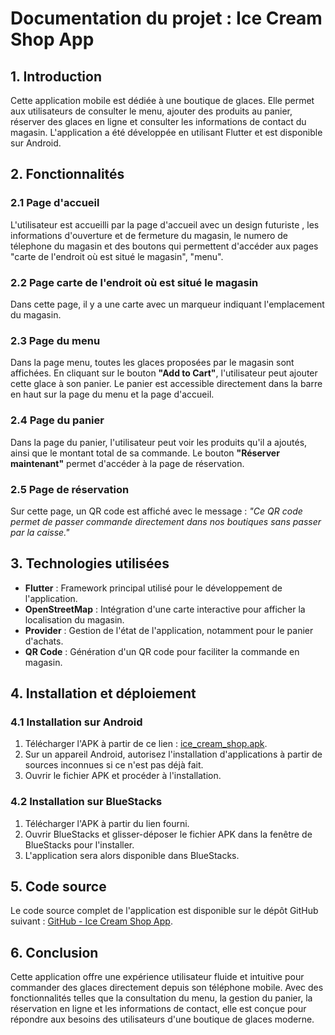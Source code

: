# Documentation du projet : **Ice Cream Shop App**

## 1. **Introduction**

Cette application mobile est dédiée à une boutique de glaces. Elle permet aux utilisateurs de consulter le menu, ajouter des produits au panier, réserver des glaces en ligne et consulter les informations de contact du magasin. L'application a été développée en utilisant Flutter et est disponible sur Android.

## 2. **Fonctionnalités**

### 2.1 **Page d'accueil**

L'utilisateur est accueilli par la page d'accueil avec un design futuriste , les informations d'ouverture et de fermeture du magasin, le numero de télephone du magasin et des boutons qui permettent d'accéder aux pages "carte de l'endroit où est situé le magasin", "menu".

### 2.2 **Page carte de l'endroit où est situé le magasin**

Dans cette page, il y a une carte avec un marqueur indiquant l'emplacement du magasin.

### 2.3 **Page du menu**

Dans la page menu, toutes les glaces proposées par le magasin sont affichées. En cliquant sur le bouton **"Add to Cart"**, l'utilisateur peut ajouter cette glace à son panier. Le panier est accessible directement dans la barre en haut sur la page du menu et la page d'accueil.

### 2.4 **Page du panier**

Dans la page du panier, l'utilisateur peut voir les produits qu'il a ajoutés, ainsi que le montant total de sa commande. Le bouton **"Réserver maintenant"** permet d'accéder à la page de réservation.

### 2.5 **Page de réservation**

Sur cette page, un QR code est affiché avec le message : *"Ce QR code permet de passer commande directement dans nos boutiques sans passer par la caisse."*

## 3. **Technologies utilisées**

- **Flutter** : Framework principal utilisé pour le développement de l'application.
- **OpenStreetMap** : Intégration d'une carte interactive pour afficher la localisation du magasin.
- **Provider** : Gestion de l'état de l'application, notamment pour le panier d'achats.
- **QR Code** : Génération d'un QR code pour faciliter la commande en magasin.

## 4. **Installation et déploiement**

### 4.1 **Installation sur Android**

1. Télécharger l'APK à partir de ce lien : [ice_cream_shop.apk](https://github.com/Jdavidson974/ice_cream_shop/raw/refs/heads/main/ice_scream_shop.apk).
2. Sur un appareil Android, autorisez l'installation d'applications à partir de sources inconnues si ce n'est pas déjà fait.
3. Ouvrir le fichier APK et procéder à l'installation.

### 4.2 **Installation sur BlueStacks**

1. Télécharger l'APK à partir du lien fourni.
2. Ouvrir BlueStacks et glisser-déposer le fichier APK dans la fenêtre de BlueStacks pour l'installer.
3. L'application sera alors disponible dans BlueStacks.

## 5. **Code source**

Le code source complet de l'application est disponible sur le dépôt GitHub suivant : [GitHub - Ice Cream Shop App](https://github.com/Jdavidson974/ice_cream_shop).

## 6. **Conclusion**

Cette application offre une expérience utilisateur fluide et intuitive pour commander des glaces directement depuis son téléphone mobile. Avec des fonctionnalités telles que la consultation du menu, la gestion du panier, la réservation en ligne et les informations de contact, elle est conçue pour répondre aux besoins des utilisateurs d'une boutique de glaces moderne.
